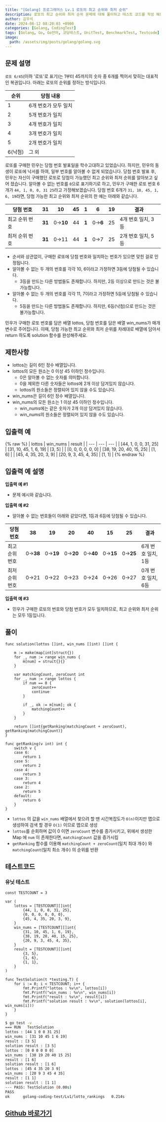 ```yaml
---
title: "[Golang] 프로그래머스 Lv.1 로또의 최고 순위와 최저 순위"
description: 로또의 최고 순위와 최저 순위 문제에 대해 풀이하고 테스트 코드를 작성 해보겠습니다.
author: 김우석
date: 2024-08-12 08:20:03 +0900
categories: [Golang, CodingTest]
tags: [Golang, Go, Go언어, 코딩테스트, UnitTest, BenchmarkTest, Testcode]
image:
  path: /assets/img/posts/golang/golang.svg
---
```


## 문제 설명
`로또 6/45`(이하 '로또'로 표기)는 1부터 45까지의 숫자 중 6개를 찍어서 맞히는 대표적인 복권입니다. 아래는 로또의 순위를 정하는 방식입니다. 

| 순위 | 당첨 내용 |
| --- | --- |
| 1 | 6개 번호가 모두 일치 |
| 2 | 5개 번호가 일치 |
| 3 | 4개 번호가 일치 |
| 4 | 3개 번호가 일치 |
| 5 | 2개 번호가 일치 |
| 6(낙첨) | 그 외 |

로또를 구매한 민우는 당첨 번호 발표일을 학수고대하고 있었습니다. 하지만, 민우의 동생이 로또에 낙서를 하여, 일부 번호를 알아볼 수 없게 되었습니다. 당첨 번호 발표 후, 민우는 자신이 구매했던 로또로 당첨이 가능했던 최고 순위와 최저 순위를 알아보고 싶어 졌습니다.
알아볼 수 없는 번호를 `0`으로 표기하기로 하고, 민우가 구매한 로또 번호 6개가 `44, 1, 0, 0, 31 25`라고 가정해보겠습니다. 당첨 번호 6개가 `31, 10, 45, 1, 6, 19`라면, 당첨 가능한 최고 순위와 최저 순위의 한 예는 아래와 같습니다.

| 당첨 번호 | 31 | 10 | 45 | 1 | 6 | 19 | 결과 |
| --- | --- | --- | --- | --- | --- | --- | --- |
| 최고 순위 번호 | **31** | 0→**10** | 44 | **1** | 0→**6** | 25 | 4개 번호 일치, 3등 |
| 최저 순위 번호 | **31** | 0→11 | 44 | **1** | 0→7 | 25 | 2개 번호 일치, 5등 |

- 순서와 상관없이, 구매한 로또에 당첨 번호와 일치하는 번호가 있으면 맞힌 걸로 인정됩니다.
- 알아볼 수 없는 두 개의 번호를 각각 10, 6이라고 가정하면 3등에 당첨될 수 있습니다.
	- 3등을 만드는 다른 방법들도 존재합니다. 하지만, 2등 이상으로 만드는 것은 불가능합니다.
- 알아볼 수 없는 두 개의 번호를 각각 11, 7이라고 가정하면 5등에 당첨될 수 있습니다.
	- 5등을 만드는 다른 방법들도 존재합니다. 하지만, 6등(낙첨)으로 만드는 것은 불가능합니다.

민우가 구매한 로또 번호를 담은 배열 lottos, 당첨 번호를 담은 배열 win_nums가 매개변수로 주어집니다. 이때, 당첨 가능한 최고 순위와 최저 순위를 차례대로 배열에 담아서 return 하도록 solution 함수를 완성해주세요.

## 제한사항
- lottos는 길이 6인 정수 배열입니다.
- lottos의 모든 원소는 0 이상 45 이하인 정수입니다.
	- 0은 알아볼 수 없는 숫자를 의미합니다.
	- 0을 제외한 다른 숫자들은 lottos에 2개 이상 담겨있지 않습니다.
	- lottos의 원소들은 정렬되어 있지 않을 수도 있습니다.
- win_nums은 길이 6인 정수 배열입니다.
- win_nums의 모든 원소는 1 이상 45 이하인 정수입니다.
	- win_nums에는 같은 숫자가 2개 이상 담겨있지 않습니다.
	- win_nums의 원소들은 정렬되어 있지 않을 수도 있습니다.


## 입출력 예
{% raw %}
| lottos | win\_nums | result |
| --- | --- | --- |
| \[44, 1, 0, 0, 31, 25\] | \[31, 10, 45, 1, 6, 19\] | \[3, 5\] |
| \[0, 0, 0, 0, 0, 0\] | \[38, 19, 20, 40, 15, 25\] | \[1, 6\] |
| \[45, 4, 35, 20, 3, 9\] | \[20, 9, 3, 45, 4, 35\] | \[1, 1\] |
{% endraw %}


## 입출력 예 설명
**입출력 예 #1**

- 문제 예시와 같습니다.


**입출력 예 #2**

- 알아볼 수 없는 번호들이 아래와 같았다면, 1등과 6등에 당첨될 수 있습니다.

| 당첨 번호 | 38 | 19 | 20 | 40 | 15 | 25 | 결과 |
| --- | --- | --- | --- | --- | --- | --- | --- |
| 최고 순위 번호 | 0→**38** | 0→**19** | 0→**20** | 0→**40** | 0→**15** | 0→**25** | 6개 번호 일치, 1등 |
| 최저 순위 번호 | 0→21 | 0→22 | 0→23 | 0→24 | 0→26 | 0→27 | 0개 번호 일치, 6등 |


**입출력 예 #3**

- 민우가 구매한 로또의 번호와 당첨 번호가 모두 일치하므로, 최고 순위와 최저 순위는 모두 1등입니다.


## 풀이 
```golang
func solution(lottos []int, win_nums []int) []int {

	m := make(map[int]struct{})
	for _, num := range win_nums {
		m[num] = struct{}{}
	}

	var matchingCount, zeroCount int
	for _, num := range lottos {
		if num == 0 {
			zeroCount++
			continue
		}

		if _, ok := m[num]; ok {
			matchingCount++
		}
	}

	return []int{getRanking(matchingCount + zeroCount), getRanking(matchingCount)}
}

func getRanking(v int) int {
	switch v {
	case 6:
		return 1
	case 5:
		return 2
	case 4:
		return 3
	case 3:
		return 4
	case 2:
		return 5
	default:
		return 6
	}
}
```

- `lottos` 의 값을 `win_nums` 배열에서 찾으려 할 땐 시간복잡도가 `O(n)`이지만 맵으로 생성하여 검색 할 경우 `O(1)` 이므로 맵으로 생성
- `lottos`를 순회하며 값이 0 이면 `zeroCount` 변수를 증가시키고, 위에서 생성한 Map 에 `num` 이 존재한다면, `matchingCount` 값을 증가시킴
- `getRanking` 함수를 이용해 `matchingCount + zeroCount`(일치 최대 개수) 와 `matchingCount`(일치 최소 개수) 의 순위를 반환


## 테스트코드
### 유닛 테스트
```golang
const TESTCOUNT = 3

var (
	lottos = [TESTCOUNT][]int{
		{44, 1, 0, 0, 31, 25},
		{0, 0, 0, 0, 0, 0},
		{45, 4, 35, 20, 3, 9},
	}
	win_nums = [TESTCOUNT][]int{
		{31, 10, 45, 1, 6, 19},
		{38, 19, 20, 40, 15, 25},
		{20, 9, 3, 45, 4, 35},
	}
	result = [TESTCOUNT][]int{
		{3, 5},
		{1, 6},
		{1, 1},
	}
)

func TestSolution(t *testing.T) {
	for i := 0; i < TESTCOUNT; i++ {
		fmt.Printf("lottos : %v\n", lottos[i])
		fmt.Printf("win_nums : %v\n", win_nums[i])
		fmt.Printf("result : %v\n", result[i])
		fmt.Printf("solution result : %v\n", solution(lottos[i], win_nums[i]))
	}
}
```

```bash
$ go test -v
=== RUN   TestSolution
lottos : [44 1 0 0 31 25]
win_nums : [31 10 45 1 6 19]
result : [3 5]
solution result : [3 5]
lottos : [0 0 0 0 0 0]
win_nums : [38 19 20 40 15 25]
result : [1 6]
solution result : [1 6]
lottos : [45 4 35 20 3 9]
win_nums : [20 9 3 45 4 35]
result : [1 1]
solution result : [1 1]
--- PASS: TestSolution (0.00s)
PASS
ok      golang-coding-test/Lv1/lotto_rankings   0.214s
```

## [Github 바로가기](https://github.com/kr-goos/golang-coding-test/tree/master/Lv1/lotto_rankings)